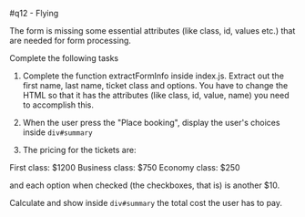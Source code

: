#q12 - Flying

The form is missing some essential attributes (like class, id, values etc.) that are needed for form processing.

Complete the following tasks

1. Complete the function extractFormInfo inside index.js. Extract out the first name, last name, ticket class and options. You have to change the HTML so that it has the attributes (like class, id, value, name) you need to accomplish this.

2. When the user press the "Place booking", display the user's choices inside `div#summary`

3. The pricing for the tickets are:

First class: $1200
Business class: $750
Economy class: $250

and each option when checked (the checkboxes, that is) is another $10.

Calculate and show inside `div#summary` the total cost the user has to pay.
